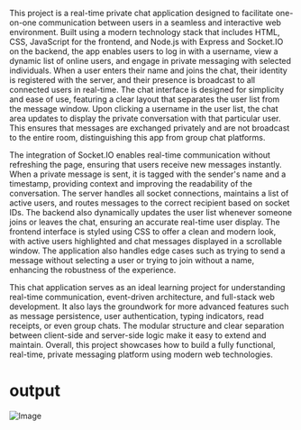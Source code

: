 








This project is a real-time private chat application designed to facilitate one-on-one communication between users in a seamless and interactive
web environment. Built using a modern technology stack that includes HTML, CSS, JavaScript for the frontend, and Node.js with Express and Socket.IO
on the backend, the app enables users to log in with a username, view a dynamic list of online users, and engage in private messaging with selected
individuals. When a user enters their name and joins the chat, their identity is registered with the server, and their presence is broadcast to all
connected users in real-time. The chat interface is designed for simplicity and ease of use, featuring a clear layout that separates the user list
from the message window. Upon clicking a username in the user list, the chat area updates to display the private conversation with that particular 
user. This ensures that messages are exchanged privately and are not broadcast to the entire room, distinguishing this app from group chat platforms.

The integration of Socket.IO enables real-time communication without refreshing the page, ensuring that users receive new messages instantly. When a
private message is sent, it is tagged with the sender's name and a timestamp, providing context and improving the readability of the conversation. 
The server handles all socket connections, maintains a list of active users, and routes messages to the correct recipient based on socket IDs. The 
backend also dynamically updates the user list whenever someone joins or leaves the chat, ensuring an accurate real-time user display. The frontend
interface is styled using CSS to offer a clean and modern look, with active users highlighted and chat messages displayed in a scrollable window. 
The application also handles edge cases such as trying to send a message without selecting a user or trying to join without a name, enhancing the 
robustness of the experience.

This chat application serves as an ideal learning project for understanding real-time communication, event-driven architecture, and full-stack web development. 
It also lays the groundwork for more advanced features such as message persistence, user authentication, typing indicators, read receipts, or even group chats. 
The modular structure and clear separation between client-side and server-side logic make it easy to extend and maintain. Overall, this project showcases how to
build a fully functional, real-time, private messaging platform using modern web technologies.
# output
![Image](https://github.com/user-attachments/assets/54613949-f5a3-4b0f-a955-bf4a3e063aa2)

